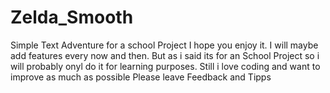 # Zelda_Smooth
Simple Text Adventure for a school Project
I hope you enjoy it. I will maybe add features every now and then. 
But as i said its for an School Project so i will probably onyl do it for learning purposes.
Still i love coding and want to improve as much as possible
Please leave Feedback and Tipps

